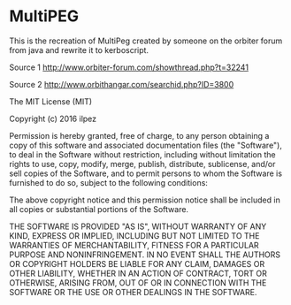 # MultiPEG
This is the recreation of MultiPeg created by someone on the orbiter forum from java and rewrite it to kerboscript.

Source 1 http://www.orbiter-forum.com/showthread.php?t=32241

Source 2 http://www.orbithangar.com/searchid.php?ID=3800


The MIT License (MIT)

Copyright (c) 2016 ilpez

Permission is hereby granted, free of charge, to any person obtaining a copy
of this software and associated documentation files (the "Software"), to deal
in the Software without restriction, including without limitation the rights
to use, copy, modify, merge, publish, distribute, sublicense, and/or sell
copies of the Software, and to permit persons to whom the Software is
furnished to do so, subject to the following conditions:

The above copyright notice and this permission notice shall be included in all
copies or substantial portions of the Software.

THE SOFTWARE IS PROVIDED "AS IS", WITHOUT WARRANTY OF ANY KIND, EXPRESS OR
IMPLIED, INCLUDING BUT NOT LIMITED TO THE WARRANTIES OF MERCHANTABILITY,
FITNESS FOR A PARTICULAR PURPOSE AND NONINFRINGEMENT. IN NO EVENT SHALL THE
AUTHORS OR COPYRIGHT HOLDERS BE LIABLE FOR ANY CLAIM, DAMAGES OR OTHER
LIABILITY, WHETHER IN AN ACTION OF CONTRACT, TORT OR OTHERWISE, ARISING FROM,
OUT OF OR IN CONNECTION WITH THE SOFTWARE OR THE USE OR OTHER DEALINGS IN THE
SOFTWARE.
